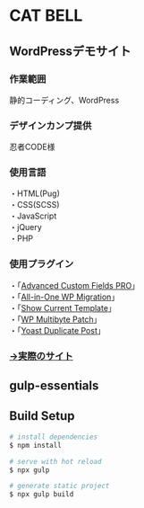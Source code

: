 # CAT BELL
## WordPressデモサイト
### 作業範囲
静的コーディング、WordPress
### デザインカンプ提供
忍者CODE様
### 使用言語
・HTML(Pug)<br>
・CSS(SCSS)<br>
・JavaScript<br>
・jQuery<br>
・PHP
### 使用プラグイン
・「[Advanced Custom Fields PRO](https://www.advancedcustomfields.com/)」<br>
・「[All-in-One WP Migration](https://servmask.com/)」<br>
・「[Show Current Template](https://ja.wordpress.org/plugins/show-current-template/)」<br>
・「[WP Multibyte Patch](https://eastcoder.com/code/wp-multibyte-patch/)」<br>
・「[Yoast Duplicate Post](https://yoast.com/wordpress/plugins/duplicate-post/)」
### [→実際のサイト](https://cat-bell.toshikilog.net/)
## gulp-essentials
## Build Setup
```bash
# install dependencies
$ npm install

# serve with hot reload
$ npx gulp

# generate static project
$ npx gulp build
```
